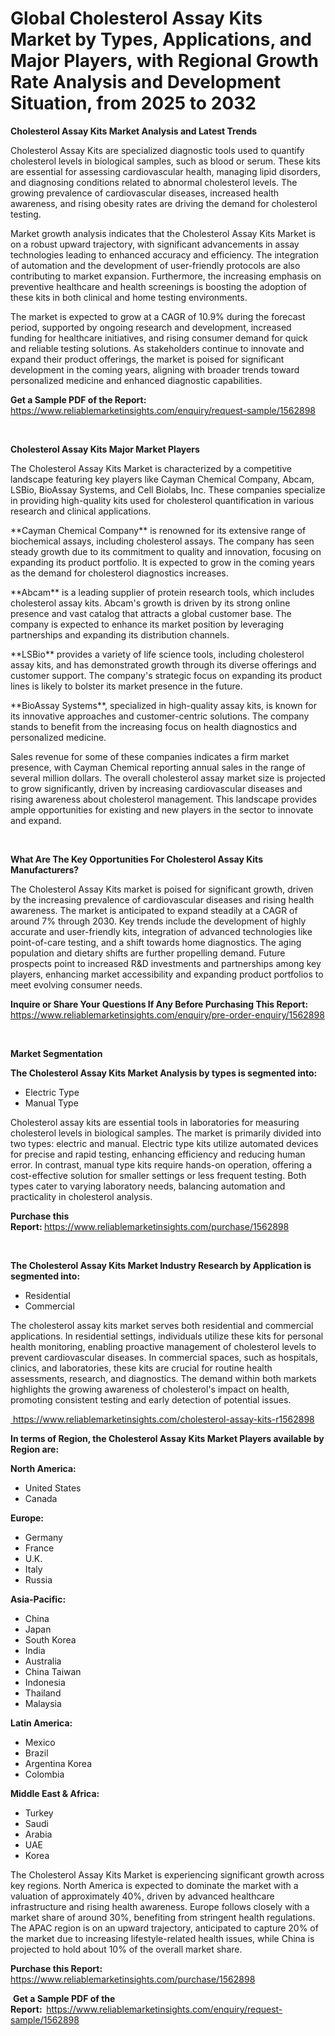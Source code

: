 <p><h1>Global Cholesterol Assay Kits Market by Types, Applications, and Major Players, with Regional Growth Rate Analysis and Development Situation, from 2025 to 2032</h1></p><p><strong>Cholesterol Assay Kits Market Analysis and Latest Trends</strong></p>
<p><p>Cholesterol Assay Kits are specialized diagnostic tools used to quantify cholesterol levels in biological samples, such as blood or serum. These kits are essential for assessing cardiovascular health, managing lipid disorders, and diagnosing conditions related to abnormal cholesterol levels. The growing prevalence of cardiovascular diseases, increased health awareness, and rising obesity rates are driving the demand for cholesterol testing.</p><p>Market growth analysis indicates that the Cholesterol Assay Kits Market is on a robust upward trajectory, with significant advancements in assay technologies leading to enhanced accuracy and efficiency. The integration of automation and the development of user-friendly protocols are also contributing to market expansion. Furthermore, the increasing emphasis on preventive healthcare and health screenings is boosting the adoption of these kits in both clinical and home testing environments.</p><p>The market is expected to grow at a CAGR of 10.9% during the forecast period, supported by ongoing research and development, increased funding for healthcare initiatives, and rising consumer demand for quick and reliable testing solutions. As stakeholders continue to innovate and expand their product offerings, the market is poised for significant development in the coming years, aligning with broader trends toward personalized medicine and enhanced diagnostic capabilities.</p></p>
<p><strong>Get a Sample PDF of the Report:&nbsp;</strong> <a href="https://www.reliablemarketinsights.com/enquiry/request-sample/1562898?utm_campaign=1938&utm_medium=2&utm_source=Github&utm_content=ia&utm_term=13042025&utm_id=cholesterol-assay-kits">https://www.reliablemarketinsights.com/enquiry/request-sample/1562898</a></p>
<p>&nbsp;</p>
<p><strong>Cholesterol Assay Kits Major Market Players</strong></p>
<p><p>The Cholesterol Assay Kits Market is characterized by a competitive landscape featuring key players like Cayman Chemical Company, Abcam, LSBio, BioAssay Systems, and Cell Biolabs, Inc. These companies specialize in providing high-quality kits used for cholesterol quantification in various research and clinical applications.</p><p>**Cayman Chemical Company** is renowned for its extensive range of biochemical assays, including cholesterol assays. The company has seen steady growth due to its commitment to quality and innovation, focusing on expanding its product portfolio. It is expected to grow in the coming years as the demand for cholesterol diagnostics increases.</p><p>**Abcam** is a leading supplier of protein research tools, which includes cholesterol assay kits. Abcam's growth is driven by its strong online presence and vast catalog that attracts a global customer base. The company is expected to enhance its market position by leveraging partnerships and expanding its distribution channels.</p><p>**LSBio** provides a variety of life science tools, including cholesterol assay kits, and has demonstrated growth through its diverse offerings and customer support. The company's strategic focus on expanding its product lines is likely to bolster its market presence in the future.</p><p>**BioAssay Systems**, specialized in high-quality assay kits, is known for its innovative approaches and customer-centric solutions. The company stands to benefit from the increasing focus on health diagnostics and personalized medicine.</p><p>Sales revenue for some of these companies indicates a firm market presence, with Cayman Chemical reporting annual sales in the range of several million dollars. The overall cholesterol assay market size is projected to grow significantly, driven by increasing cardiovascular diseases and rising awareness about cholesterol management. This landscape provides ample opportunities for existing and new players in the sector to innovate and expand.</p></p>
<p>&nbsp;</p>
<p><strong>What Are The Key Opportunities For Cholesterol Assay Kits Manufacturers?</strong></p>
<p><p>The Cholesterol Assay Kits market is poised for significant growth, driven by the increasing prevalence of cardiovascular diseases and rising health awareness. The market is anticipated to expand steadily at a CAGR of around 7% through 2030. Key trends include the development of highly accurate and user-friendly kits, integration of advanced technologies like point-of-care testing, and a shift towards home diagnostics. The aging population and dietary shifts are further propelling demand. Future prospects point to increased R&D investments and partnerships among key players, enhancing market accessibility and expanding product portfolios to meet evolving consumer needs.</p></p>
<p><strong>Inquire or Share Your Questions If Any Before Purchasing This Report:</strong> <a href="https://www.reliablemarketinsights.com/enquiry/pre-order-enquiry/1562898?utm_campaign=1938&utm_medium=2&utm_source=Github&utm_content=ia&utm_term=13042025&utm_id=cholesterol-assay-kits">https://www.reliablemarketinsights.com/enquiry/pre-order-enquiry/1562898</a></p>
<p>&nbsp;</p>
<p><strong>Market Segmentation</strong></p>
<p><strong>The Cholesterol Assay Kits Market Analysis by types is segmented into:</strong></p>
<p><ul><li>Electric Type</li><li>Manual Type</li></ul></p>
<p><p>Cholesterol assay kits are essential tools in laboratories for measuring cholesterol levels in biological samples. The market is primarily divided into two types: electric and manual. Electric type kits utilize automated devices for precise and rapid testing, enhancing efficiency and reducing human error. In contrast, manual type kits require hands-on operation, offering a cost-effective solution for smaller settings or less frequent testing. Both types cater to varying laboratory needs, balancing automation and practicality in cholesterol analysis.</p></p>
<p><strong>Purchase this Report:&nbsp;</strong><a href="https://www.reliablemarketinsights.com/purchase/1562898?utm_campaign=1938&utm_medium=2&utm_source=Github&utm_content=ia&utm_term=13042025&utm_id=cholesterol-assay-kits">https://www.reliablemarketinsights.com/purchase/1562898</a></p>
<p>&nbsp;</p>
<p><strong>The Cholesterol Assay Kits Market Industry Research by Application is segmented into:</strong></p>
<p><ul><li>Residential</li><li>Commercial</li></ul></p>
<p><p>The cholesterol assay kits market serves both residential and commercial applications. In residential settings, individuals utilize these kits for personal health monitoring, enabling proactive management of cholesterol levels to prevent cardiovascular diseases. In commercial spaces, such as hospitals, clinics, and laboratories, these kits are crucial for routine health assessments, research, and diagnostics. The demand within both markets highlights the growing awareness of cholesterol's impact on health, promoting consistent testing and early detection of potential issues.</p></p>
<p><a href="https://www.reliablemarketinsights.com/cholesterol-assay-kits-r1562898?utm_campaign=1938&utm_medium=2&utm_source=Github&utm_content=ia&utm_term=13042025&utm_id=cholesterol-assay-kits">&nbsp;https://www.reliablemarketinsights.com/cholesterol-assay-kits-r1562898</a></p>
<p><strong>In terms of Region, the Cholesterol Assay Kits Market Players available by Region are:</strong></p>
<p>
    <p> <strong> North America: </strong>
        <ul>
            <li>United States</li>
            <li>Canada</li>
        </ul>
        </p> 
    <p> <strong> Europe: </strong>
        <ul>
            <li>Germany</li>
            <li>France</li>
            <li>U.K.</li>
            <li>Italy</li>
            <li>Russia</li>
        </ul>
        </p> 
    <p> <strong> Asia-Pacific: </strong>
        <ul>
            <li>China</li>
            <li>Japan</li>
            <li>South Korea</li>
            <li>India</li>
            <li>Australia</li>
            <li>China Taiwan</li>
            <li>Indonesia</li>
            <li>Thailand</li>
            <li>Malaysia</li>
        </ul>
        </p> 
    <p> <strong> Latin America: </strong>
        <ul>
            <li>Mexico</li>
            <li>Brazil</li>
            <li>Argentina Korea</li>
            <li>Colombia</li>
        </ul>
        </p> 
    <p> <strong> Middle East & Africa: </strong>
        <ul>
            <li>Turkey</li>
            <li>Saudi</li>
            <li>Arabia</li>
            <li>UAE</li>
            <li>Korea</li>
        </ul>
    </p>
    </p>
<p><p>The Cholesterol Assay Kits Market is experiencing significant growth across key regions. North America is expected to dominate the market with a valuation of approximately 40%, driven by advanced healthcare infrastructure and rising health awareness. Europe follows closely with a market share of around 30%, benefiting from stringent health regulations. The APAC region is on an upward trajectory, anticipated to capture 20% of the market due to increasing lifestyle-related health issues, while China is projected to hold about 10% of the overall market share.</p></p>
<p><strong>Purchase this Report: </strong><a href="https://www.reliablemarketinsights.com/purchase/1562898?utm_campaign=1938&utm_medium=2&utm_source=Github&utm_content=ia&utm_term=13042025&utm_id=cholesterol-assay-kits">https://www.reliablemarketinsights.com/purchase/1562898</a></p>
<p>&nbsp;<strong>Get a Sample PDF of the Report:&nbsp;&nbsp;</strong><a href="https://www.reliablemarketinsights.com/enquiry/request-sample/1562898?utm_campaign=1938&utm_medium=2&utm_source=Github&utm_content=ia&utm_term=13042025&utm_id=cholesterol-assay-kits">https://www.reliablemarketinsights.com/enquiry/request-sample/1562898</a></p>
<p><strong></strong></p>
<p><p></p><p></p><p></p></p>
